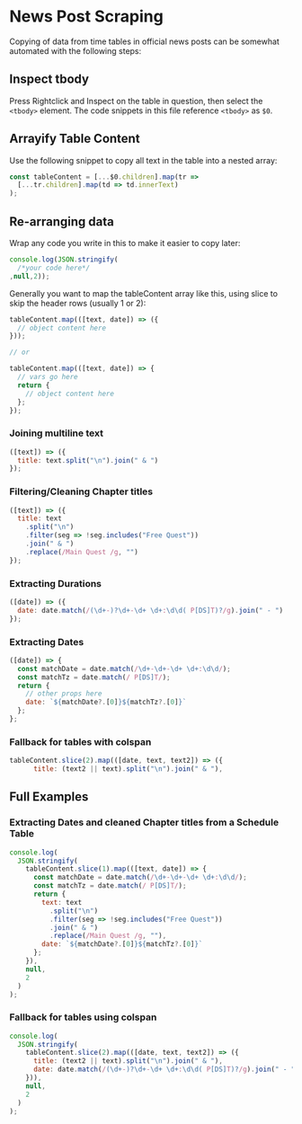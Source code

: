 # News Post Scraping

Copying of data from time tables in official news posts can be somewhat automated with the following steps:

## Inspect tbody

Press Rightclick and Inspect on the table in question, then select the `<tbody>` element. The code snippets in this file reference `<tbody>` as `$0`.

## Arrayify Table Content

Use the following snippet to copy all text in the table into a nested array:

```js
const tableContent = [...$0.children].map(tr =>
  [...tr.children].map(td => td.innerText)
);
```

## Re-arranging data

Wrap any code you write in this to make it easier to copy later:

```js
console.log(JSON.stringify(
  /*your code here*/
,null,2));
```

Generally you want to map the tableContent array like this, using slice to skip the header rows (usually 1 or 2):

```js
tableContent.map(([text, date]) => ({
  // object content here
}));

// or

tableContent.map(([text, date]) => {
  // vars go here
  return {
    // object content here
  };
});
```

### Joining multiline text

```js
([text]) => ({
  title: text.split("\n").join(" & ")
});
```

### Filtering/Cleaning Chapter titles

```js
([text]) => ({
  title: text
    .split("\n")
    .filter(seg => !seg.includes("Free Quest"))
    .join(" & ")
    .replace(/Main Quest /g, "")
});
```

### Extracting Durations

```js
([date]) => ({
  date: date.match(/(\d+-)?\d+-\d+ \d+:\d\d( P[DS]T)?/g).join(" - ")
});
```

### Extracting Dates

```js
([date]) => {
  const matchDate = date.match(/\d+-\d+-\d+ \d+:\d\d/);
  const matchTz = date.match(/ P[DS]T/);
  return {
    // other props here
    date: `${matchDate?.[0]}${matchTz?.[0]}`
  };
};
```

### Fallback for tables with colspan

```js
tableContent.slice(2).map(([date, text, text2]) => ({
      title: (text2 || text).split("\n").join(" & "),
```

## Full Examples

### Extracting Dates and cleaned Chapter titles from a Schedule Table

```js
console.log(
  JSON.stringify(
    tableContent.slice(1).map(([text, date]) => {
      const matchDate = date.match(/\d+-\d+-\d+ \d+:\d\d/);
      const matchTz = date.match(/ P[DS]T/);
      return {
        text: text
          .split("\n")
          .filter(seg => !seg.includes("Free Quest"))
          .join(" & ")
          .replace(/Main Quest /g, ""),
        date: `${matchDate?.[0]}${matchTz?.[0]}`
      };
    }),
    null,
    2
  )
);
```

### Fallback for tables using colspan

```js
console.log(
  JSON.stringify(
    tableContent.slice(2).map(([date, text, text2]) => ({
      title: (text2 || text).split("\n").join(" & "),
      date: date.match(/(\d+-)?\d+-\d+ \d+:\d\d( P[DS]T)?/g).join(" - ")
    })),
    null,
    2
  )
);
```
